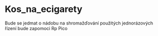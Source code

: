 # Kos_na_ecigarety
Bude se jedmat o nádobu na shromažďování použitých jednorázových řízení bude zapomoci Rp Pico
